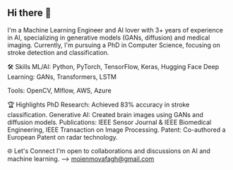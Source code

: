 ## Hi there 👋


I'm a Machine Learning Engineer and AI lover with 3+ years of experience in AI, specializing in generative models (GANs, diffusion) and medical imaging. Currently, I'm pursuing a PhD in Computer Science, focusing on stroke detection and classification.


🛠️ Skills
ML/AI: Python, PyTorch, TensorFlow, Keras, Hugging Face
Deep Learning: GANs, Transformers, LSTM


Tools: OpenCV, Mlflow, AWS, Azure


🏆 Highlights
PhD Research: Achieved 83% accuracy in stroke classification.
Generative AI: Created brain images using GANs and diffusion models.
Publications: IEEE Sensor Journal & IEEE Biomedical Engineering, IEEE Transaction on Image Processing.
Patent: Co-authored a European Patent on radar technology.

🌐 Let's Connect
I'm open to collaborations and discussions on AI and machine learning.
-->  moienmovafagh@gmail.com
